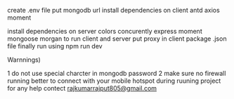 

create .env file put mongodb url 
install dependencies  on client
antd
axios
moment

install dependencies on server 
colors
concurently
express
moment
mongoose
morgan
to run client and server put proxy in client package .json file
finally run using npm run dev


Warnnings)

1  do not use special charcter in mongodb password
2 make sure no firewall running  better to connect with  your mobile hotspot during ruuning project 
for any help contect rajkumarrajput805@gmail.com





